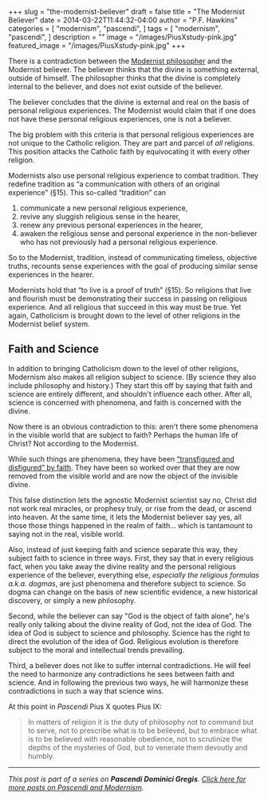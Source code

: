 +++
slug = "the-modernist-believer"
draft = false
title = "The Modernist Believer"
date = 2014-03-22T11:44:32-04:00
author = "P.F. Hawkins"
categories = [
  "modernism",
  "pascendi",
]
tags = [
  "modernism",
  "pascendi",
]
description = ""
image = "/images/PiusXstudy-pink.jpg"
featured_image = "/images/PiusXstudy-pink.jpg"
+++

There is a contradiction between the [Modernist philosopher](http://theoldevangelization.com/the-modernist-philosopher/) and the Modernist believer. The believer thinks that the divine is something external, outside of himself. The philosopher thinks that the divine is completely internal to the believer, and does not exist outside of the believer.

The believer concludes that the divine is external and real on the basis of personal religious experiences. The Modernist would claim that if one does not have these personal religious experiences, one is not a believer.

The big problem with this criteria is that personal religious experiences are not unique to the Catholic religion. They are part and parcel of *all* religions. This position attacks the Catholic faith by equivocating it with every other religion.

Modernists also use personal religious experience to combat tradition. They redefine tradition as “a communication with others of an original experience” (§15). This so-called “tradition” can 

1. communicate a new personal religious experience, 
1. revive any sluggish religious sense in the hearer,
1. renew any previous personal experiences in the hearer, 
1. awaken the religious sense and personal experience in the non-believer who has not previously had a personal religious experience. 

So to the Modernist, tradition, instead of communicating timeless, objective truths, recounts sense experiences with the goal of producing similar sense experiences in the hearer. 

Modernists hold that “to live is a proof of truth” (§15). So religions that live and flourish must be demonstrating their success in passing on religious experience. And all religious that succeed in this way must be true. Yet again, Catholicism is brought down to the level of other religions in the Modernist belief system.

## Faith and Science

In addition to bringing Catholicism down to the level of other religions, Modernism also makes all religion subject to science. (By science they also include philosophy and history.) They start this off by saying that faith and science are entirely different, and shouldn't influence each other. After all, science is concerned with phenomena, and faith is concerned with the divine.

Now there is an obvious contradiction to this: aren't there some phenomena in the visible world that are subject to faith? Perhaps the human life of Christ? Not according to the Modernist.

While such things are phenomena, they have been [“transfigured and disfigured” by faith](http://theoldevangelization.com/the-modernist-philosopher/). They have been so worked over that they are now removed from the visible world and are now the object of the invisible divine.

This false distinction lets the agnostic Modernist scientist say no, Christ did not work real miracles, or prophesy truly, or rise from the dead, or ascend into heaven. At the same time, it lets the Modernist believer say yes, all those those things happened in the realm of faith… which is tantamount to saying not in the real, visible world.

Also, instead of just keeping faith and science separate this way, they subject faith to science in three ways. First, they say that in every religious fact, when you take away the divine reality and the personal religious experience of the believer, everything else, *especially the religious formulas a.k.a. dogmas*, are just phenomena and therefore subject to science. So dogma can change on the basis of new scientific evidence, a new historical discovery, or simply a new philosophy.

Second, while the believer can say "God is the object of faith alone", he's really only talking about the divine reality of God, not the idea of God. The idea of God is subject to science and philosophy. Science has the right to direct the evolution of the idea of God. Religious evolution is therefore subject to the moral and intellectual trends prevailing.

Third, a believer does not like to suffer internal contradictions. He will feel the need to harmonize any contradictions he sees between faith and science. And in following the previous two ways, he will harmonize these contradictions in such a way that science wins.

At this point in *Pascendi* Pius X quotes Pius IX:

> In matters of religion it is the duty of philosophy not to command but to serve, not to prescribe what is to be believed, but to embrace what is to be believed with reasonable obedience, not to scrutinize the depths of the mysteries of God, but to venerate them devoutly and humbly.

*** 

*This post is part of a series on **Pascendi Dominici Gregis**. [Click here for more posts on Pascendi and Modernism](http://theoldevangelization.com/pascendi-series/).*
